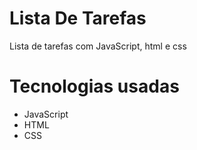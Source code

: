 # Lista De Tarefas
Lista de tarefas com JavaScript, html e css

# Tecnologias usadas
* JavaScript
* HTML
* CSS
